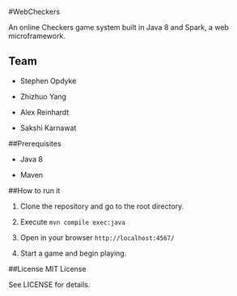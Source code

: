 #WebCheckers

An online Checkers game system built in Java 8 and Spark, a web
microframework.

## Team

- Stephen Opdyke

- Zhizhuo Yang

- Alex Reinhardt

- Sakshi Karnawat

##Prerequisites

- Java 8

- Maven


##How to run it

1. Clone the repository and go to the root directory.

2. Execute `mvn compile exec:java`

3. Open in your browser `http://localhost:4567/`

4. Start a game and begin playing.


##License
MIT License

See LICENSE for details.
